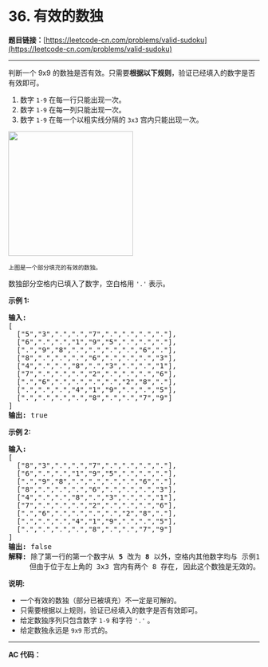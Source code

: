 # 36. 有效的数独

**题目链接：**[https://leetcode-cn.com/problems/valid-sudoku](https://leetcode-cn.com/problems/valid-sudoku)

---

<div class="content__1Y2H">
 <div class="notranslate">
  <p>判断一个&nbsp;9x9 的数独是否有效。只需要<strong>根据以下规则</strong>，验证已经填入的数字是否有效即可。</p> 
  <ol> 
   <li>数字&nbsp;<code>1-9</code>&nbsp;在每一行只能出现一次。</li> 
   <li>数字&nbsp;<code>1-9</code>&nbsp;在每一列只能出现一次。</li> 
   <li>数字&nbsp;<code>1-9</code>&nbsp;在每一个以粗实线分隔的&nbsp;<code>3x3</code>&nbsp;宫内只能出现一次。</li> 
  </ol> 
  <p><img style="height: 250px; width: 250px;" src="/wikipedia/commons/thumb/f/ff/Sudoku-by-L2G-20050714.svg/250px-Sudoku-by-L2G-20050714.svg.png"></p> 
  <p><small>上图是一个部分填充的有效的数独。</small></p> 
  <p>数独部分空格内已填入了数字，空白格用&nbsp;<code>'.'</code>&nbsp;表示。</p> 
  <p><strong>示例&nbsp;1:</strong></p> 
  <pre class="language-text"><strong>输入:</strong>
[
  ["5","3",".",".","7",".",".",".","."],
  ["6",".",".","1","9","5",".",".","."],
  [".","9","8",".",".",".",".","6","."],
  ["8",".",".",".","6",".",".",".","3"],
  ["4",".",".","8",".","3",".",".","1"],
  ["7",".",".",".","2",".",".",".","6"],
  [".","6",".",".",".",".","2","8","."],
  [".",".",".","4","1","9",".",".","5"],
  [".",".",".",".","8",".",".","7","9"]
]
<strong>输出:</strong> true
</pre> 
  <p><strong>示例&nbsp;2:</strong></p> 
  <pre class="language-text"><strong>输入:</strong>
[
&nbsp; ["8","3",".",".","7",".",".",".","."],
&nbsp; ["6",".",".","1","9","5",".",".","."],
&nbsp; [".","9","8",".",".",".",".","6","."],
&nbsp; ["8",".",".",".","6",".",".",".","3"],
&nbsp; ["4",".",".","8",".","3",".",".","1"],
&nbsp; ["7",".",".",".","2",".",".",".","6"],
&nbsp; [".","6",".",".",".",".","2","8","."],
&nbsp; [".",".",".","4","1","9",".",".","5"],
&nbsp; [".",".",".",".","8",".",".","7","9"]
]
<strong>输出:</strong> false
<strong>解释:</strong> 除了第一行的第一个数字从<strong> 5</strong> 改为 <strong>8 </strong>以外，空格内其他数字均与 示例1 相同。
     但由于位于左上角的 3x3 宫内有两个 8 存在, 因此这个数独是无效的。</pre> 
  <p><strong>说明:</strong></p> 
  <ul> 
   <li>一个有效的数独（部分已被填充）不一定是可解的。</li> 
   <li>只需要根据以上规则，验证已经填入的数字是否有效即可。</li> 
   <li>给定数独序列只包含数字&nbsp;<code>1-9</code>&nbsp;和字符&nbsp;<code>'.'</code>&nbsp;。</li> 
   <li>给定数独永远是&nbsp;<code>9x9</code>&nbsp;形式的。</li> 
  </ul> 
 </div>
</div>

---

**AC 代码：**

```java

```